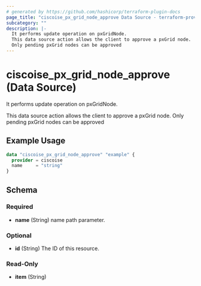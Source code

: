 ```yaml
---
# generated by https://github.com/hashicorp/terraform-plugin-docs
page_title: "ciscoise_px_grid_node_approve Data Source - terraform-provider-ciscoise"
subcategory: ""
description: |-
  It performs update operation on pxGridNode.
  This data source action allows the client to approve a pxGrid node.
  Only pending pxGrid nodes can be approved
---
```


# ciscoise_px_grid_node_approve (Data Source)

It performs update operation on pxGridNode.

This data source action allows the client to approve a pxGrid node.
Only pending pxGrid nodes can be approved

## Example Usage

```terraform
data "ciscoise_px_grid_node_approve" "example" {
  provider = ciscoise
  name     = "string"
}
```

<!-- schema generated by tfplugindocs -->
## Schema

### Required

- **name** (String) name path parameter.

### Optional

- **id** (String) The ID of this resource.

### Read-Only

- **item** (String)


